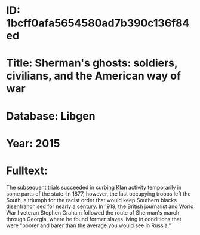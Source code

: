 # ID: 1bcff0afa5654580ad7b390c136f84ed
# Title: Sherman's ghosts: soldiers, civilians, and the American way of war
# Database: Libgen
# Year: 2015
# Fulltext:
The subsequent trials succeeded in curbing Klan activity temporarily in some parts of the state.
In 1877, however, the last occupying troops left the South, a triumph for the racist order that would keep Southern blacks disenfranchised for nearly a century.
In 1919, the British journalist and World War I veteran Stephen Graham followed the route of Sherman's march through Georgia, where he found former slaves living in conditions that were "poorer and barer than the average you would see in Russia."